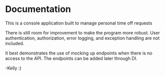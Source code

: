 # Documentation

This is a console application built to manage personal time off requests

There is still room for improvement to make the program more robust. User authentication, authorization, error logging, and exception handling are not included. 

It best demonstrates the use of mocking up endpoints when there is no access to the API. The endpoints can be added later through DI.

-Kelly :)
